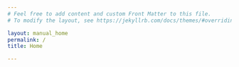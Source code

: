 ```yaml
---
# Feel free to add content and custom Front Matter to this file.
# To modify the layout, see https://jekyllrb.com/docs/themes/#overriding-theme-defaults

layout: manual_home
permalink: /
title: Home

---
```

